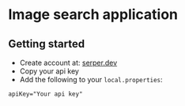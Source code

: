 # Image search application

## Getting started

* Create account at: [serper.dev](https://serper.dev/)
* Copy your api key
* Add the following to your `local.properties`:

```
apiKey="Your api key"
```
